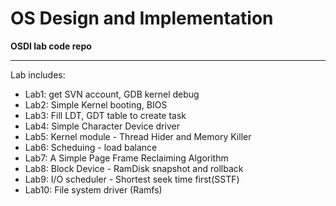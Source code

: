 OS Design and Implementation
============================

**OSDI lab code repo**

-----------

Lab includes:

- Lab1:  get SVN account, GDB kernel debug
- Lab2:  Simple Kernel booting, BIOS
- Lab3:  Fill LDT, GDT table to create task
- Lab4:  Simple Character Device driver
- Lab5:  Kernel module - Thread Hider and Memory Killer
- Lab6:  Scheduing - load balance
- Lab7:  A Simple Page Frame Reclaiming Algorithm
- Lab8:  Block Device - RamDisk snapshot and rollback
- Lab9:  I/O scheduler - Shortest seek time first(SSTF)
- Lab10: File system driver (Ramfs)

